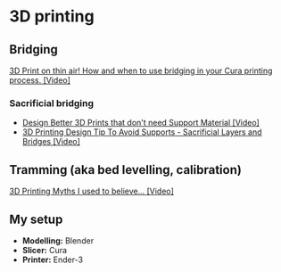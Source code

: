 # 3D printing

## Bridging

[3D Print on thin air! How and when to use bridging in your Cura printing process. [Video]](https://www.youtube.com/watch?v=Inm0T0UrKIw)

### Sacrificial bridging

- [Design Better 3D Prints that don't need Support Material [Video]](https://www.youtube.com/watch?v=RPijCjz9G1w)
- [3D Printing Design Tip To Avoid Supports - Sacrificial Layers and Bridges [Video]](https://www.youtube.com/watch?v=upqTE8EPZIQ)

## Tramming (aka bed levelling, calibration)

[3D Printing Myths I used to believe... [Video]](https://www.youtube.com/watch?v=oX4up29xUuw&t=380s)

## My setup

- **Modelling:** Blender
- **Slicer:** Cura
- **Printer:** Ender-3
